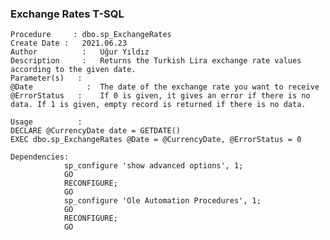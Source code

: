 ### Exchange Rates T-SQL


    Procedure	  :	dbo.sp_ExchangeRates
    Create Date	:	2021.06.23
    Author		    :	Uğur Yıldız
    Description 	:	Returns the Turkish Lira exchange rate values ​​according to the given date.
    Parameter(s)   :	
	@Date			 :	The date of the exchange rate you want to receive
	@ErrorStatus   :	If 0 is given, it gives an error if there is no data. If 1 is given, empty record is returned if there is no data.

	Usage		   :	
	DECLARE @CurrencyDate date = GETDATE()
	EXEC dbo.sp_ExchangeRates @Date = @CurrencyDate, @ErrorStatus = 0

	Dependencies:	
				sp_configure 'show advanced options', 1;
				GO
				RECONFIGURE;
				GO
				sp_configure 'Ole Automation Procedures', 1;
				GO
				RECONFIGURE;
				GO
